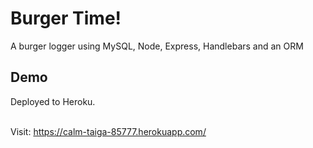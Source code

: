  # Burger Time!

 A burger logger using MySQL, Node, Express, Handlebars and an ORM

 ## Demo

 Deployed to Heroku. <br><br>

 Visit: https://calm-taiga-85777.herokuapp.com/